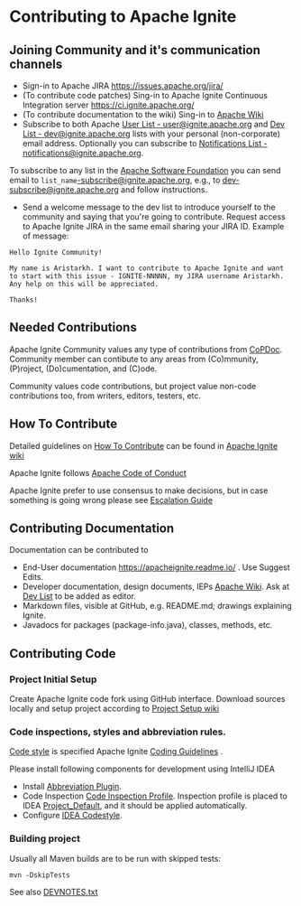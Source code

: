 # Contributing to Apache Ignite
## Joining Community and it's communication channels
- Sign-in to Apache JIRA https://issues.apache.org/jira/
- (To contribute code patches) Sing-in to Apache Ignite Continuous Integration server https://ci.ignite.apache.org/
- (To contribute documentation to the wiki) Sing-in to [Apache Wiki](https://cwiki.apache.org/confluence/display/IGNITE)
- Subscribe to both Apache [User List - user@ignite.apache.org](https://lists.apache.org/list.html?user@ignite.apache.org)
and [Dev List - dev@ignite.apache.org](https://lists.apache.org/list.html?dev@ignite.apache.org) lists with your personal (non-corporate) email address.
 Optionally you can subscribe to [Notifications List - notifications@ignite.apache.org](https://lists.apache.org/list.html?notifications@ignite.apache.org).

 To subscribe to any list in the [Apache Software Foundation](https://www.apache.org/foundation/) you can send email to `list_name`-subscribe@ignite.apache.org, e.g., to dev-subscribe@ignite.apache.org and follow instructions.

- Send a welcome message to the dev list to introduce yourself to the community and saying that you're going to contribute. 
Request access to Apache Ignite JIRA in the same email sharing your JIRA ID.
Example of message:
```
Hello Ignite Community!

My name is Aristarkh. I want to contribute to Apache Ignite and want to start with this issue - IGNITE-NNNNN, my JIRA username Aristarkh. Any help on this will be appreciated.

Thanks!
```

## Needed Contributions
Apache Ignite Community values any type of contributions from [CoPDoc](https://community.apache.org/contributors/#contributing-a-project-copdoc). Community member can contibute to any areas from (Co)mmunity, (P)roject, (Do)cumentation, and (C)ode.

Community values code contributions, but project value non-code contributions too, from writers, editors, testers, etc.

## How To Contribute
Detailed guidelines on [How To Contribute](https://cwiki.apache.org/confluence/display/IGNITE/How+to+Contribute) can be found in [Apache Ignite wiki](https://cwiki.apache.org/confluence/display/IGNITE/How+to+Contribute)

Apache Ignite follows [Apache Code of Conduct](https://www.apache.org/foundation/policies/conduct.html)

Apache Ignite prefer to use consensus to make decisions, but in case something is going wrong please see [Escalation Guide](https://www.apache.org/board/escalation)

## Contributing Documentation
Documentation can be contributed to
 - End-User documentation https://apacheignite.readme.io/ . Use Suggest Edits.
 - Developer documentation, design documents, IEPs [Apache Wiki](https://cwiki.apache.org/confluence/display/IGNITE). Ask at [Dev List](https://lists.apache.org/list.html?dev@ignite.apache.org) to be added as editor.
 - Markdown files, visible at GitHub, e.g. README.md; drawings explaining Ignite.
 - Javadocs for packages (package-info.java), classes, methods, etc.

## Contributing Code
### Project Initial Setup
Create Apache Ignite code fork using GitHub interface.
Download sources locally and setup project according to [Project Setup wiki](https://cwiki.apache.org/confluence/display/IGNITE/Project+Setup)

### Code inspections, styles and abbreviation rules.
[Code style](https://cwiki.apache.org/confluence/display/IGNITE/Coding+Guidelines) is specified Apache Ignite [Coding Guidelines](https://cwiki.apache.org/confluence/display/IGNITE/Coding+Guidelines) .

Please install following components for development using IntelliJ IDEA
* Install [Abbreviation Plugin](https://cwiki.apache.org/confluence/display/IGNITE/Abbreviation+Rules#AbbreviationRules-IntelliJIdeaPlugin).
* Code Inspection  [Code Inspection Profile](https://cwiki.apache.org/confluence/display/IGNITE/Coding+Guidelines#CodingGuidelines-C.CodeInspection).
Inspection profile is placed to IDEA [Project_Default](.idea/inspectionProfiles/Project_Default.xml), and it should be applied automatically.
* Configure [IDEA Codestyle](https://cwiki.apache.org/confluence/display/IGNITE/Coding+Guidelines#CodingGuidelines-A.ConfigureIntelliJIDEAcodestyle).

### Building project
Usually all Maven builds are to be run with skipped tests:
```
mvn -DskipTests
```
See also [DEVNOTES.txt](DEVNOTES.txt)
